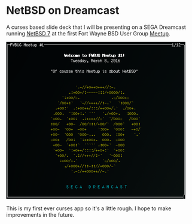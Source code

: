 # NetBSD on Dreamcast

A curses based slide deck that I will be presenting on a SEGA Dreamcast running [NetBSD 7](http://wiki.netbsd.org/ports/dreamcast/) at the first Fort Wayne BSD User Group [Meetup](http://www.meetup.com/Fort-Wayne-BSD-User-Group/events/228902553/). 

![slides](slides.gif?raw=true "Slides")

This is my first ever curses app so it's a little rough.  I hope to make improvements in the future.
